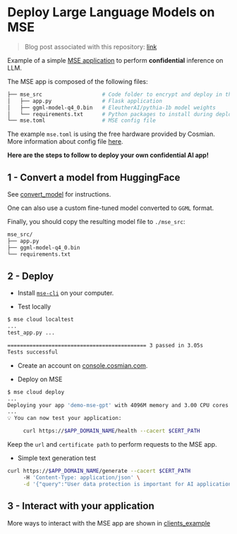 # Deploy Large Language Models on MSE

> Blog post associated with this repository: [link](https://cosmian.com/protecting-privacy-in-the-age-of-chatgpt-with-cosmian-encryption/)

Example of a simple [MSE application](https://docs.cosmian.com/microservice_encryption/overview/) to perform __confidential__ inference on LLM.

The MSE app is composed of the following files:

```bash
├── mse_src                   # Code folder to encrypt and deploy in the enclave
│   ├── app.py                # Flask application
│   ├── ggml-model-q4_0.bin   # EleutherAI/pythia-1b model weights
│   └── requirements.txt      # Python packages to install during deployment
└── mse.toml                  # MSE config file
```

The example `mse.toml` is using the free hardware provided by Cosmian.
More information about config file [here](https://docs.cosmian.com/microservice_encryption/configuration/).

__Here are the steps to follow to deploy your own confidential AI app!__

## 1 - Convert a model from HuggingFace

See [convert_model](./convert_model/) for instructions.

One can also use a custom fine-tuned model converted to `GGML` format.

Finally, you should copy the resulting model file to `./mse_src`:

```bash
mse_src/
├── app.py
├── ggml-model-q4_0.bin
└── requirements.txt
```

## 2 - Deploy

* Install [`mse-cli`](https://docs.cosmian.com/microservice_encryption/getting_started/) on your computer.

* Test locally

```bash
$ mse cloud localtest
...
test_app.py ...

============================================ 3 passed in 3.05s
Tests successful
```

* Create an account on [console.cosmian.com](https://console.cosmian.com).

* Deploy on MSE

```bash
$ mse cloud deploy
...
Deploying your app 'demo-mse-gpt' with 4096M memory and 3.00 CPU cores...
...
💡 You can now test your application: 

     curl https://$APP_DOMAIN_NAME/health --cacert $CERT_PATH
```

Keep the `url` and `certificate path` to perform requests to the MSE app.

* Simple text generation test

```bash
curl https://$APP_DOMAIN_NAME/generate --cacert $CERT_PATH
     -H 'Content-Type: application/json' \
     -d '{"query":"User data protection is important for AI applications since"}'
```

## 3 - Interact with your application

More ways to interact with the MSE app are shown in [clients_example](./clients_example/)
